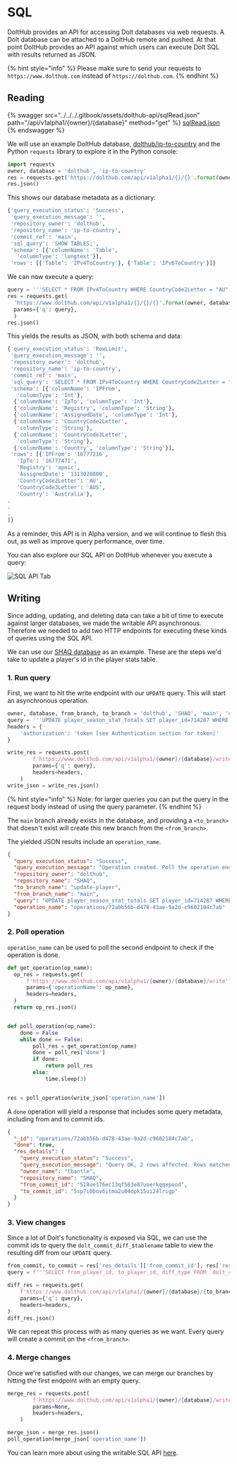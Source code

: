 # SQL

DoltHub provides an API for accessing Dolt databases via web requests. A Dolt database can be attached to a DoltHub remote and pushed. At that point DoltHub provides an API against which users can execute Dolt SQL with results returned as JSON.

{% hint style="info" %}
Please make sure to send your requests to `https://www.dolthub.com` instead of `https://dolthub.com`.
{% endhint %}

## Reading

{% swagger src="../../../.gitbook/assets/dolthub-api/sqlRead.json" path="/api/v1alpha1/{owner}/{database}" method="get" %}
[sqlRead.json](../../../.gitbook/assets/dolthub-api/sqlRead.json)
{% endswagger %}

We will use an example DoltHub database, [dolthub/ip-to-country](https://www.dolthub.com/repositories/dolthub/ip-to-country/) and the Python `requests` library to explore it in the Python console:

```python
import requests
owner, database = 'dolthub', 'ip-to-country'
res = requests.get('https://dolthub.com/api/v1alpha1/{}/{}'.format(owner, database))
res.json()
```

This shows our database metadata as a dictionary:

```python
{'query_execution_status': 'Success',
 'query_execution_message': '',
 'repository_owner': 'dolthub',
 'repository_name': 'ip-to-country',
 'commit_ref': 'main',
 'sql_query': 'SHOW TABLES;',
 'schema': [{'columnName': 'Table',
   'columnType': 'longtext'}],
 'rows': [{'Table': 'IPv4ToCountry'}, {'Table': 'IPv6ToCountry'}]}
```

We can now execute a query:

```python
query = '''SELECT * FROM IPv4ToCountry WHERE CountryCode2Letter = "AU"'''
res = requests.get(
  'https://www.dolthub.com/api/v1alpha1/{}/{}/{}'.format(owner, database, branch),
  params={'q': query},
  )
res.json()
```

This yields the results as JSON, with both schema and data:

```python
{'query_execution_status': 'RowLimit',
 'query_execution_message': '',
 'repository_owner': 'dolthub',
 'repository_name': 'ip-to-country',
 'commit_ref': 'main',
 'sql_query': 'SELECT * FROM IPv4ToCountry WHERE CountryCode2Letter = "AU"',
 'schema': [{'columnName': 'IPFrom',
   'columnType': 'Int'},
  {'columnName': 'IpTo', 'columnType': 'Int'},
  {'columnName': 'Registry', 'columnType': 'String'},
  {'columnName': 'AssignedDate', 'columnType': 'Int'},
  {'columnName': 'CountryCode2Letter',
   'columnType': 'String'},
  {'columnName': 'CountryCode3Letter',
   'columnType': 'String'},
  {'columnName': 'Country', 'columnType': 'String'}],
 'rows': [{'IPFrom': '16777216',
   'IpTo': '16777471',
   'Registry': 'apnic',
   'AssignedDate': '1313020800',
   'CountryCode2Letter': 'AU',
   'CountryCode3Letter': 'AUS',
   'Country': 'Australia'},
.
.
.
]}
```

As a reminder, this API is in Alpha version, and we will continue to flesh this out, as well as improve query performance, over time.

You can also explore our SQL API on DoltHub whenever you execute a query:

![SQL API Tab](../../../.gitbook/assets/sql-api-tab-dolthub.png)

## Writing

Since adding, updating, and deleting data can take a bit of time to execute against larger databases, we made the writable API asynchronous. Therefore we needed to add two HTTP endpoints for executing these kinds of queries using the SQL API.

We can use our [SHAQ database](https://www.dolthub.com/repositories/dolthub/SHAQ) as an example. These are the steps we'd take to update a player's id in the player stats table.

### 1. Run query

First, we want to hit the write endpoint with our `UPDATE` query. This will start an asynchronous operation.

```python
owner, database, from_branch, to_branch = 'dolthub', 'SHAQ', 'main', 'update-player'
query = '''UPDATE player_season_stat_totals SET player_id=714287 WHERE player_id=15404617'''
headers = {
    'authorization': 'token [see Authentication section for token]'
}

write_res = requests.post(
        f'https://www.dolthub.com/api/v1alpha1/{owner}/{database}/write/{from_branch}/{to_branch}',
        params={'q': query},
        headers=headers,
    )
write_json = write_res.json()
```

{% hint style="info" %}
Note: for larger queries you can put the query in the request body instead of using the query parameter.
{% endhint %}

The `main` branch already exists in the database, and providing a `<to_branch>` that doesn't exist will create this new branch from the `<from_branch>`.

The yielded JSON results include an `operation_name`.

```json
{
  "query_execution_status": "Success",
  "query_execution_message": "Operation created. Poll the operation endpoint to see the execution status of this query.",
  "repository_owner": "dolthub",
  "repository_name": "SHAQ",
  "to_branch_name": "update-player",
  "from_branch_name": "main",
  "query": "UPDATE player_season_stat_totals SET player_id=714287 WHERE player_id=15404617",
  "operation_name": "operations/72abb56b-d478-43ae-9a2d-c9602184c7ab"
}
```

### 2. Poll operation

`operation_name` can be used to poll the second endpoint to check if the operation is done.

```python
def get_operation(op_name):
  op_res = requests.get(
      f'https://www.dolthub.com/api/v1alpha1/{owner}/{database}/write',
      params={'operationName': op_name},
      headers=headers,
  )
  return op_res.json()


def poll_operation(op_name):
    done = False
    while done == False:
        poll_res = get_operation(op_name)
        done = poll_res['done']
        if done:
            return poll_res
        else:
            time.sleep(3)


res = poll_operation(write_json['operation_name'])
```

A `done` operation will yield a response that includes some query metadata, including from and to commit ids.

```json
{
  "_id": "operations/72abb56b-d478-43ae-9a2d-c9602184c7ab",
  "done": true,
  "res_details": {
    "query_execution_status": "Success",
    "query_execution_message": "Query OK, 2 rows affected. Rows matched: 2  Changed: 2  Warnings: 0.",
    "owner_name": "tbantle",
    "repository_name": "SHAQ",
    "from_commit_id": "518ue176ec13qf563e87uoerkqqepood",
    "to_commit_id": "5sp7i0bov6itma2u04dpk15ui24lrigp"
  }
}
```

### 3. View changes

Since a lot of Dolt's functionality is exposed via SQL, we can use the commit ids to query the `dolt_commit_diff_$tablename` table to view the resulting diff from our `UPDATE` query.

```python
from_commit, to_commit = res['res_details']['from_commit_id'], res['res_details']['to_commit_id']
query = f'''SELECT from_player_id, to_player_id, diff_type FROM `dolt_commit_diff_player_season_stat_totals` WHERE from_commit="{from_commit}" AND to_commit="{to_commit}"'''

diff_res = requests.get(
    f'https://www.dolthub.com/api/v1alpha1/{owner}/{database}/{to_branch}',
    params={'q': query},
    headers=headers,
)
diff_res.json()
```

We can repeat this process with as many queries as we want. Every query will create a commit on the `<from_branch>`.

### 4. Merge changes

Once we're satisfied with our changes, we can merge our branches by hitting the first endpoint with an empty query.

```python
merge_res = requests.post(
        f'https://www.dolthub.com/api/v1alpha1/{owner}/{database}/write/{to_branch}/{from_branch}',
        params=None,
        headers=headers,
    )

merge_json = merge_res.json()
poll_operation(merge_json['operation_name'])
```

You can learn more about using the writable SQL API [here](https://www.dolthub.com/blog/2022-01-12-sql-api-writes/).
